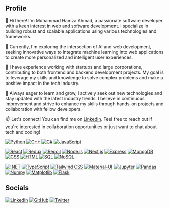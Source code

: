 ## Profile

👋 Hi there! I'm Muhammad Hamza Ahmad, a passionate software developer with a keen interest in web and software development. I specialize in building robust and scalable applications using various technologies and frameworks.

🚀 Currently, I'm exploring the intersection of AI and web development, seeking innovative ways to integrate machine learning into web applications to create more personalized and intelligent user experiences.

💼 I have experience working with startups and large corporations, contributing to both frontend and backend development projects. My goal is to leverage my skills and knowledge to solve complex problems and make a positive impact in the tech industry.

🌱 Always eager to learn and grow, I actively seek out new technologies and stay updated with the latest industry trends. I believe in continuous improvement and strive to enhance my skills through hands-on projects and collaboration with fellow developers.

📫 Let's connect! You can find me on [LinkedIn](https://www.linkedin.com/in/YourUsername/). Feel free to reach out if you're interested in collaboration opportunities or just want to chat about tech and coding!




[![Python](https://img.shields.io/badge/-Python-blue?style=for-the-badge&logo=python&logoColor=white)](https://www.python.org/)
[![C++](https://img.shields.io/badge/-C++-blue?style=for-the-badge&logo=c%2B%2B&logoColor=white)](https://isocpp.org/)
[![C#](https://img.shields.io/badge/-C%23-blue?style=for-the-badge&logo=c-sharp&logoColor=white)](https://docs.microsoft.com/en-us/dotnet/csharp/)
[![JavaScript](https://img.shields.io/badge/-JavaScript-yellow?style=for-the-badge&logo=javascript&logoColor=white)](https://developer.mozilla.org/en-US/docs/Web/JavaScript)

[![React](https://img.shields.io/badge/-React-blue?style=for-the-badge&logo=react&logoColor=white)](https://reactjs.org/)
[![Redux](https://img.shields.io/badge/-Redux-purple?style=for-the-badge&logo=redux&logoColor=white)](https://redux.js.org/)
[![Recoil](https://img.shields.io/badge/-Recoil-lightblue?style=for-the-badge&logo=recoil&logoColor=white)](https://recoiljs.org/)
[![Node.js](https://img.shields.io/badge/-Node.js-green?style=for-the-badge&logo=node.js&logoColor=white)](https://nodejs.org/)
[![Next.js](https://img.shields.io/badge/-Next.js-black?style=for-the-badge&logo=next.js&logoColor=white)](https://nextjs.org/)
[![Express](https://img.shields.io/badge/-Express-lightgrey?style=for-the-badge&logo=express&logoColor=white)](https://expressjs.com/)
[![MongoDB](https://img.shields.io/badge/-MongoDB-green?style=for-the-badge&logo=mongodb&logoColor=white)](https://www.mongodb.com/)
[![CSS](https://img.shields.io/badge/-CSS-blue?style=for-the-badge&logo=css3&logoColor=white)](https://developer.mozilla.org/en-US/docs/Web/CSS)
[![HTML](https://img.shields.io/badge/-HTML-orange?style=for-the-badge&logo=html5&logoColor=white)](https://developer.mozilla.org/en-US/docs/Web/HTML)
[![SQL](https://img.shields.io/badge/-SQL-lightgrey?style=for-the-badge&logo=sql&logoColor=white)](https://www.w3schools.com/sql/)
[![NoSQL](https://img.shields.io/badge/-NoSQL-green?style=for-the-badge&logo=mongodb&logoColor=white)](https://www.mongodb.com/nosql-explained)

[![.NET](https://img.shields.io/badge/-.NET-black?style=for-the-badge&logo=.net&logoColor=white)](https://dotnet.microsoft.com/)
[![TypeScript](https://img.shields.io/badge/-TypeScript-blue?style=for-the-badge&logo=typescript&logoColor=white)](https://www.typescriptlang.org/)
[![Tailwind CSS](https://img.shields.io/badge/-Tailwind_CSS-blue?style=for-the-badge&logo=tailwind-css&logoColor=white)](https://tailwindcss.com/)
[![Material-UI](https://img.shields.io/badge/-Material_UI-blue?style=for-the-badge&logo=material-ui&logoColor=white)](https://material-ui.com/)
[![Jupyter](https://img.shields.io/badge/-Jupyter-ff6f00?style=for-the-badge&logo=jupyter&logoColor=white)](https://jupyter.org/)
[![Pandas](https://img.shields.io/badge/-Pandas-lightgrey?style=for-the-badge&logo=pandas&logoColor=white)](https://pandas.pydata.org/)
[![Numpy](https://img.shields.io/badge/-Numpy-blue?style=for-the-badge&logo=numpy&logoColor=white)](https://numpy.org/)
[![Matplotlib](https://img.shields.io/badge/-Matplotlib-lightgrey?style=for-the-badge&logo=matplotlib&logoColor=white)](https://matplotlib.org/)
[![Flask](https://img.shields.io/badge/-Flask-black?style=for-the-badge&logo=flask&logoColor=white)](https://flask.palletsprojects.com/)

## Socials
[![LinkedIn](https://img.shields.io/badge/-LinkedIn-blue?style=for-the-badge&logo=linkedin&logoColor=white)](https://www.linkedin.com/)
[![GitHub](https://img.shields.io/badge/-GitHub-black?style=for-the-badge&logo=github&logoColor=white)](https://github.com/)
[![Twitter](https://img.shields.io/badge/-Twitter-blue?style=for-the-badge&logo=twitter&logoColor=white)](https://twitter.com/)


